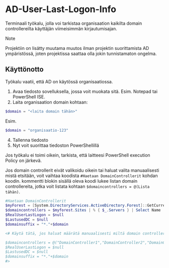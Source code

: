 # AD-User-Last-Logon-Info
Terminaali työkalu, jolla voi tarkistaa organisaation kaikilta domain controllereilta käyttäjän viimeisimmän kirjautumisajan.
> [!NOTE]  
> Projektiin on lisätty muutama muutos ilman projektin suorittamista AD ympäristössä, joten projektissa saattaa olla jokin tunnistamaton ongelma.



## Käyttönotto
Työkalu vaatii, että AD on käytössä organisaatiossa.
1. Avaa tiedosto sovelluksella, jossa voit muokata sitä. Esim. Notepad tai PowerShell ISE.
2. Laita organisaation domain kohtaan:
``` PowerShell
$domain = "<laita domain tähän>"
```
Esim.
``` PowerShell
$domain = "organisaatio-123"
```
4. Tallenna tiedosto
5. Nyt voit suorittaa tiedoston PowerShellillä

Jos työkalu ei toimi oikein, tarkista, että laitteesi PowerShell execution Policy on järkevä.

Jos domain controllerit eivät valikoidu oikein tai haluat valita manuaalisesti mistä etsitään, voit vaihtaa koodista `#Haetaan DomainControllerit` kohdan koodin. kommentti blokin sisällä oleva koodi lukee listan domain controllereita, jotka voit listata kohtaan `$domaincontrollers = @(Lista tähän)`.

```PowerShell
#Haetaan DomainControllerit
$myForest = [System.DirectoryServices.ActiveDirectory.Forest]::GetCurrentForest()
$domaincontrollers = $myforest.Sites | % { $_.Servers } | Select Name
$RealUserLastLogon = $null
$LastusedDC = $null
$domainsuffix = "*."+$domain

<# Käytä tätä, jos haluat määrätä manuaalisesti miltä domain controllereilta etsitään.

$domaincontrollers = @("DomainController1","DomainController2","DomainController3")
$RealUserLastLogon = $null
$LastusedDC = $null
$domainsuffix = "*."+$domain
#>
```
